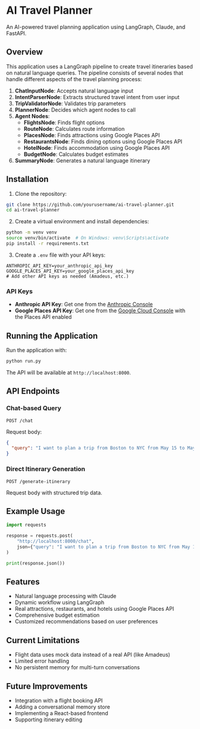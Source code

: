 # AI Travel Planner

An AI-powered travel planning application using LangGraph, Claude, and FastAPI.

## Overview

This application uses a LangGraph pipeline to create travel itineraries based on natural language queries. The pipeline consists of several nodes that handle different aspects of the travel planning process:

1. **ChatInputNode**: Accepts natural language input
2. **IntentParserNode**: Extracts structured travel intent from user input
3. **TripValidatorNode**: Validates trip parameters
4. **PlannerNode**: Decides which agent nodes to call
5. **Agent Nodes**:
   - **FlightsNode**: Finds flight options
   - **RouteNode**: Calculates route information
   - **PlacesNode**: Finds attractions using Google Places API
   - **RestaurantsNode**: Finds dining options using Google Places API
   - **HotelNode**: Finds accommodation using Google Places API
   - **BudgetNode**: Calculates budget estimates
6. **SummaryNode**: Generates a natural language itinerary

## Installation

1. Clone the repository:
```bash
git clone https://github.com/yourusername/ai-travel-planner.git
cd ai-travel-planner
```

2. Create a virtual environment and install dependencies:
```bash
python -m venv venv
source venv/bin/activate  # On Windows: venv\Scripts\activate
pip install -r requirements.txt
```

3. Create a `.env` file with your API keys:
```
ANTHROPIC_API_KEY=your_anthropic_api_key
GOOGLE_PLACES_API_KEY=your_google_places_api_key
# Add other API keys as needed (Amadeus, etc.)
```

### API Keys
- **Anthropic API Key**: Get one from the [Anthropic Console](https://console.anthropic.com/)
- **Google Places API Key**: Get one from the [Google Cloud Console](https://console.cloud.google.com/) with the Places API enabled

## Running the Application

Run the application with:
```bash
python run.py
```

The API will be available at `http://localhost:8000`.

## API Endpoints

### Chat-based Query
```
POST /chat
```
Request body:
```json
{
  "query": "I want to plan a trip from Boston to NYC from May 15 to May 18, 2025 for 2 people."
}
```

### Direct Itinerary Generation
```
POST /generate-itinerary
```
Request body with structured trip data.

## Example Usage

```python
import requests

response = requests.post(
    "http://localhost:8000/chat",
    json={"query": "I want to plan a trip from Boston to NYC from May 15 to May 18, 2025 for 2 people."}
)

print(response.json())
```

## Features

- Natural language processing with Claude
- Dynamic workflow using LangGraph
- Real attractions, restaurants, and hotels using Google Places API
- Comprehensive budget estimation
- Customized recommendations based on user preferences

## Current Limitations

- Flight data uses mock data instead of a real API (like Amadeus)
- Limited error handling
- No persistent memory for multi-turn conversations

## Future Improvements

- Integration with a flight booking API
- Adding a conversational memory store
- Implementing a React-based frontend
- Supporting itinerary editing 